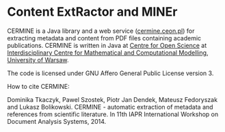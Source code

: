 Content ExtRactor and MINEr
===========================

CERMINE is a Java library and a web service ([cermine.ceon.pl](http://cermine.ceon.pl/)) for extracting metadata
and content from PDF files containing academic publications.
CERMINE is written in Java at [Centre for Open Science](http://ceon.pl/en/research/) at [Interdisciplinary Centre for Mathematical and Computational Modelling](http://www.icm.edu.pl/), [University of Warsaw](http://www.uw.edu.pl/).

The code is licensed under GNU Affero General Public License version 3.

How to cite CERMINE:

Dominika Tkaczyk, Pawel Szostek, Piotr Jan Dendek, Mateusz Fedoryszak and Lukasz Bolikowski. CERMINE - automatic extraction of metadata and references from scientific literature. In 11th IAPR International Workshop on Document Analysis Systems, 2014.
